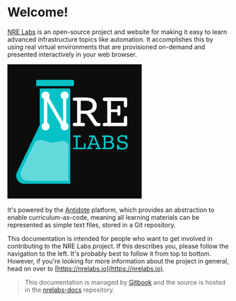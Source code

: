 # Welcome!

[NRE Labs](https://nrelabs.io/) is an open-source project and website for making it easy to learn advanced infrastructure topics like automation. It accomplishes this by using real virtual environments that are provisioned on-demand and presented interactively in your web browser.

![](.gitbook/assets/nrelabs-large-onblack.png)

It's powered by the [Antidote](https://github.com/nre-learning/antidote) platform, which provides an abstraction to enable curriculum-as-code, meaning all learning materials can be represented as simple text files, stored in a Git repository.

This documentation is intended for people who want to get involved in contributing to the NRE Labs project. If this describes you, please follow the navigation to the left. It's probably best to follow it from top to bottom. However, if you're looking for more information about the project in general, head on over to [https://nrelabs.io](https://nrelabs.io).

> This documentation is managed by [Gitbook](https://www.gitbook.com/) and the source is hosted in the [nrelabs-docs](https://github.com/nre-learning/nrelabs-docs) repository.
